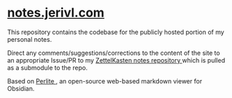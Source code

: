# [notes.jerivl.com](http://notes.jerivl.com)

This repository contains the codebase for the publicly hosted portion of my personal notes.

Direct any comments/suggestions/corrections to the content of the site to an appropriate Issue/PR to my [ ZettelKasten notes repository ](https://github.com/jerivl/zk) which is pulled as a submodule to the repo.

Based on [ Perlite ](https://github.com/secure-77/Perlite), an open-source web-based markdown viewer for Obsidian.
